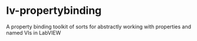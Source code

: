 # lv-propertybinding
A property binding toolkit of sorts for abstractly working with properties and named VIs in LabVIEW
